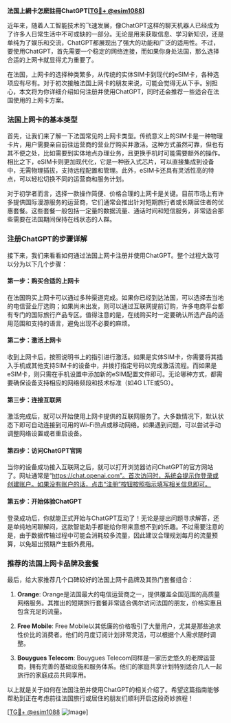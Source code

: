 **法国上網卡怎麽註冊ChatGPT[[TG💪+ @esim1088](https://t.me/s/esim1088)]**

近年来，随着人工智能技术的飞速发展，像ChatGPT这样的聊天机器人已经成为了许多人日常生活中不可或缺的一部分。无论是用来获取信息、学习新知识，还是单纯为了娱乐和交流，ChatGPT都展现出了强大的功能和广泛的适用性。不过，要使用ChatGPT，首先需要一个稳定的网络连接，而如果你身处法国，那么选择合适的上网卡就显得尤为重要了。

在法国，上网卡的选择种类繁多，从传统的实体SIM卡到现代的eSIM卡，各种选项应有尽有。对于初次接触法国上网卡的朋友来说，可能会觉得无从下手。别担心，本文将为你详细介绍如何注册并使用ChatGPT，同时还会推荐一些适合在法国使用的上网卡方案。

### 法国上网卡的基本类型

首先，让我们来了解一下法国常见的上网卡类型。传统意义上的SIM卡是一种物理卡片，用户需要亲自前往运营商的营业厅购买并激活。这种方式虽然可靠，但也有其不便之处，比如需要到实体地点办理业务，且更换手机时可能需要额外的操作。相比之下，eSIM卡则更加现代化，它是一种嵌入式芯片，可以直接集成到设备中，无需物理插拔，支持远程配置和管理。此外，eSIM卡还具有灵活性高的特点，可以轻松切换不同的运营商和服务计划。

对于初学者而言，选择一款操作简便、价格合理的上网卡是关键。目前市场上有许多提供国际漫游服务的运营商，它们通常会推出针对短期旅行者或长期居住者的优惠套餐。这些套餐一般包括一定量的数据流量、通话时间和短信服务，非常适合那些需要在法国期间保持在线状态的人群。

### 注册ChatGPT的步骤详解

接下来，我们来看看如何通过法国上网卡注册并使用ChatGPT。整个过程大致可以分为以下几个步骤：

#### 第一步：购买合适的上网卡

在法国购买上网卡可以通过多种渠道完成。如果你已经到达法国，可以选择去当地的电信营业厅选购；如果尚未出发，则可以通过互联网提前订购，许多电商平台都有专门的国际旅行产品专区。值得注意的是，在线购买时一定要确认所选产品的适用范围和支持的语言，避免出现不必要的麻烦。

#### 第二步：激活上网卡

收到上网卡后，按照说明书上的指引进行激活。如果是实体SIM卡，你需要将其插入手机或其他支持SIM卡的设备中，并拨打指定号码以完成激活流程。而如果是eSIM卡，则只需在手机设置中添加新的eSIM配置文件即可。无论哪种方式，都需要确保设备支持相应的网络频段和技术标准（如4G LTE或5G）。

#### 第三步：连接互联网

激活完成后，就可以开始使用上网卡提供的互联网服务了。大多数情况下，默认状态下即可自动连接到可用的Wi-Fi热点或移动网络。如果遇到问题，可以尝试手动调整网络设置或者重启设备。

#### 第四步：访问ChatGPT官网

当你的设备成功接入互联网之后，就可以打开浏览器访问ChatGPT的官方网站了。网址通常是“https://chat.openai.com”。首次访问时，系统会提示你登录或创建账户。如果没有账户的话，点击“注册”按钮按照指示填写相关信息即可。

#### 第五步：开始体验ChatGPT

登录成功后，你就能正式开始与ChatGPT互动了！无论是提出问题寻求解答，还是单纯地闲聊解闷，这款智能助手都能给你带来意想不到的乐趣。不过需要注意的是，由于数据传输过程中可能会消耗较多流量，因此建议合理规划每月的流量预算，以免超出预期产生额外费用。

### 推荐的法国上网卡品牌及套餐

最后，给大家推荐几个口碑较好的法国上网卡品牌及其热门套餐组合：

1. **Orange**: Orange是法国最大的电信运营商之一，提供覆盖全国范围的高质量网络服务。其推出的短期旅行套餐非常适合偶尔访问法国的朋友，价格实惠且包含充足的流量。
   
2. **Free Mobile**: Free Mobile以其低廉的价格吸引了大量用户，尤其是那些追求性价比的消费者。他们的月度订阅计划非常灵活，可以根据个人需求随时调整。
   
3. **Bouygues Telecom**: Bouygues Telecom同样是一家历史悠久的老牌运营商，拥有完善的基础设施和服务体系。他们的家庭共享计划特别适合几人一起旅行的家庭成员共同享用。

以上就是关于如何在法国注册并使用ChatGPT的相关介绍了。希望这篇指南能够帮助到正在考虑前往法国旅行或居住的朋友们顺利开启这段奇妙旅程！

[[TG💪+ @esim1088](https://t.me/s/esim1088) ![Image](https://i.postimg.cc/4NQfJmqS/Snipaste-2025-05-13-00-14-12.png)]